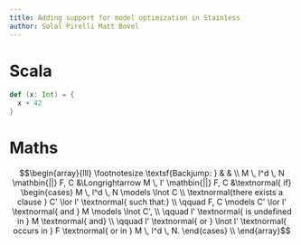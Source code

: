 ```yaml
---
title: Adding support for model optimization in Stainless
author: Solal Pirelli Matt Bovel
---
```


# Scala

```scala
def (x: Int) = {
  x + 42
}
```

# Maths

$$\begin{array}{lll}
\footnotesize
\textsf{Backjump: } & & \\
M \, l^d \, N \mathbin{||} F, C &\Longrightarrow M \, l' \mathbin{||} F, C &\textnormal{ if} \begin{cases}
M \, l^d \, N \models \lnot C \\
\textnormal{there exists a clause } C' \lor l' \textnormal{ such that:} \\
\qquad F, C \models C' \lor l' \textnormal{ and } M \models \lnot C', \\
\qquad l' \textnormal{ is undefined in } M \textnormal{ and} \\
\qquad l' \textnormal{ or } \lnot l' \textnormal{ occurs in } F \textnormal{ or in } M \, l^d \, N.
\end{cases} \\
\end{array}$$
